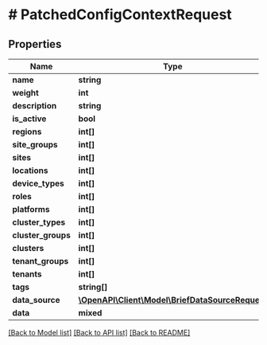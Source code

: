 # # PatchedConfigContextRequest

## Properties

Name | Type | Description | Notes
------------ | ------------- | ------------- | -------------
**name** | **string** |  | [optional]
**weight** | **int** |  | [optional]
**description** | **string** |  | [optional]
**is_active** | **bool** |  | [optional]
**regions** | **int[]** |  | [optional]
**site_groups** | **int[]** |  | [optional]
**sites** | **int[]** |  | [optional]
**locations** | **int[]** |  | [optional]
**device_types** | **int[]** |  | [optional]
**roles** | **int[]** |  | [optional]
**platforms** | **int[]** |  | [optional]
**cluster_types** | **int[]** |  | [optional]
**cluster_groups** | **int[]** |  | [optional]
**clusters** | **int[]** |  | [optional]
**tenant_groups** | **int[]** |  | [optional]
**tenants** | **int[]** |  | [optional]
**tags** | **string[]** |  | [optional]
**data_source** | [**\OpenAPI\Client\Model\BriefDataSourceRequest**](BriefDataSourceRequest.md) |  | [optional]
**data** | **mixed** |  | [optional]

[[Back to Model list]](../../README.md#models) [[Back to API list]](../../README.md#endpoints) [[Back to README]](../../README.md)
